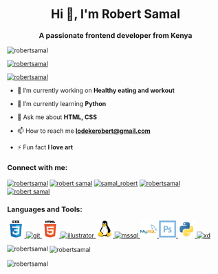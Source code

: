 
<h1 align="center">Hi 👋, I'm Robert Samal</h1>
<h3 align="center">A passionate frontend developer from Kenya</h3>

<p align="left"> <img src="https://komarev.com/ghpvc/?username=robertsamal&label=Profile%20views&color=0e75b6&style=flat" alt="robertsamal" /> </p>

<p align="left"> <a href="https://github.com/ryo-ma/github-profile-trophy"><img src="https://github-profile-trophy.vercel.app/?username=robertsamal" alt="robertsamal" /></a> </p>

<p align="left"> <a href="https://twitter.com/robertsamal" target="blank"><img src="https://img.shields.io/twitter/follow/robertsamal?logo=twitter&style=for-the-badge" alt="robertsamal" /></a> </p>

- 🔭 I’m currently working on **Healthy eating and workout**

- 🌱 I’m currently learning **Python**

- 💬 Ask me about **HTML, CSS**

- 📫 How to reach me **lodekerobert@gmail.com**

- ⚡ Fun fact **I love art**

<h3 align="left">Connect with me:</h3>
<p align="left">
<a href="https://twitter.com/robertsamal" target="blank"><img align="center" src="https://raw.githubusercontent.com/rahuldkjain/github-profile-readme-generator/master/src/images/icons/Social/twitter.svg" alt="robertsamal" height="30" width="40" /></a>
<a href="https://linkedin.com/in/robert samal" target="blank"><img align="center" src="https://raw.githubusercontent.com/rahuldkjain/github-profile-readme-generator/master/src/images/icons/Social/linked-in-alt.svg" alt="robert samal" height="30" width="40" /></a>
<a href="https://instagram.com/samal_robert" target="blank"><img align="center" src="https://raw.githubusercontent.com/rahuldkjain/github-profile-readme-generator/master/src/images/icons/Social/instagram.svg" alt="samal_robert" height="30" width="40" /></a>
<a href="https://dribbble.com/robertsamal" target="blank"><img align="center" src="https://raw.githubusercontent.com/rahuldkjain/github-profile-readme-generator/master/src/images/icons/Social/dribbble.svg" alt="robertsamal" height="30" width="40" /></a>
<a href="https://www.youtube.com/c/robert samal" target="blank"><img align="center" src="https://raw.githubusercontent.com/rahuldkjain/github-profile-readme-generator/master/src/images/icons/Social/youtube.svg" alt="robert samal" height="30" width="40" /></a>
</p>

<h3 align="left">Languages and Tools:</h3>
<p align="left"> <a href="https://www.w3schools.com/css/" target="_blank" rel="noreferrer"> <img src="https://raw.githubusercontent.com/devicons/devicon/master/icons/css3/css3-original-wordmark.svg" alt="css3" width="40" height="40"/> </a> <a href="https://git-scm.com/" target="_blank" rel="noreferrer"> <img src="https://www.vectorlogo.zone/logos/git-scm/git-scm-icon.svg" alt="git" width="40" height="40"/> </a> <a href="https://www.w3.org/html/" target="_blank" rel="noreferrer"> <img src="https://raw.githubusercontent.com/devicons/devicon/master/icons/html5/html5-original-wordmark.svg" alt="html5" width="40" height="40"/> </a> <a href="https://www.adobe.com/in/products/illustrator.html" target="_blank" rel="noreferrer"> <img src="https://www.vectorlogo.zone/logos/adobe_illustrator/adobe_illustrator-icon.svg" alt="illustrator" width="40" height="40"/> </a> <a href="https://www.linux.org/" target="_blank" rel="noreferrer"> <img src="https://raw.githubusercontent.com/devicons/devicon/master/icons/linux/linux-original.svg" alt="linux" width="40" height="40"/> </a> <a href="https://www.microsoft.com/en-us/sql-server" target="_blank" rel="noreferrer"> <img src="https://www.svgrepo.com/show/303229/microsoft-sql-server-logo.svg" alt="mssql" width="40" height="40"/> </a> <a href="https://www.mysql.com/" target="_blank" rel="noreferrer"> <img src="https://raw.githubusercontent.com/devicons/devicon/master/icons/mysql/mysql-original-wordmark.svg" alt="mysql" width="40" height="40"/> </a> <a href="https://www.photoshop.com/en" target="_blank" rel="noreferrer"> <img src="https://raw.githubusercontent.com/devicons/devicon/master/icons/photoshop/photoshop-line.svg" alt="photoshop" width="40" height="40"/> </a> <a href="https://www.python.org" target="_blank" rel="noreferrer"> <img src="https://raw.githubusercontent.com/devicons/devicon/master/icons/python/python-original.svg" alt="python" width="40" height="40"/> </a> <a href="https://www.adobe.com/products/xd.html" target="_blank" rel="noreferrer"> <img src="https://cdn.worldvectorlogo.com/logos/adobe-xd.svg" alt="xd" width="40" height="40"/> </a> </p>

<p><img align="left" src="https://github-readme-stats.vercel.app/api/top-langs?username=robertsamal&show_icons=true&locale=en&layout=compact" alt="robertsamal" /></p>

<p>&nbsp;<img align="center" src="https://github-readme-stats.vercel.app/api?username=robertsamal&show_icons=true&locale=en" alt="robertsamal" /></p>

<p><img align="center" src="https://github-readme-streak-stats.herokuapp.com/?user=robertsamal&" alt="robertsamal" /></p>
